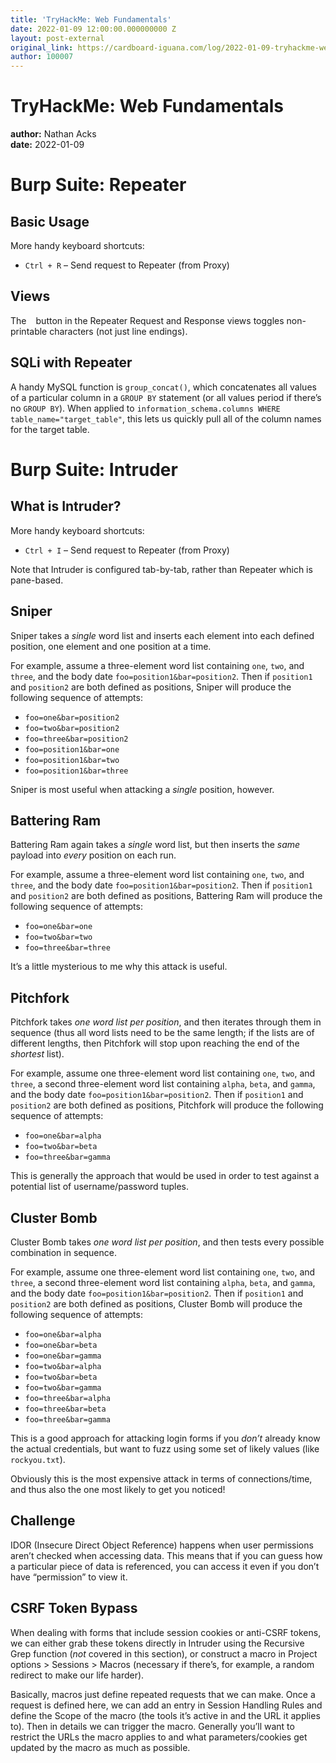 ```yaml
---
title: 'TryHackMe: Web Fundamentals'
date: 2022-01-09 12:00:00.000000000 Z
layout: post-external
original_link: https://cardboard-iguana.com/log/2022-01-09-tryhackme-web-fundamentals.html
author: 100007
---
```


# TryHackMe: Web Fundamentals

**author:** Nathan Acks  
**date:** 2022-01-09

# Burp Suite: Repeater

## Basic Usage

More handy keyboard shortcuts:

- `Ctrl + R` – Send request to Repeater (from Proxy)

## Views

The ` ` button in the Repeater Request and Response views toggles non-printable characters (not just line endings).

## SQLi with Repeater

A handy MySQL function is `group_concat()`, which concatenates all values of a particular column in a `GROUP BY` statement (or all values period if there’s no `GROUP BY`). When applied to `information_schema.columns WHERE table_name="target_table"`, this lets us quickly pull all of the column names for the target table.

# Burp Suite: Intruder

## What is Intruder?

More handy keyboard shortcuts:

- `Ctrl + I` – Send request to Repeater (from Proxy)

Note that Intruder is configured tab-by-tab, rather than Repeater which is pane-based.

## Sniper

Sniper takes a _single_ word list and inserts each element into each defined position, one element and one position at a time.

For example, assume a three-element word list containing `one`, `two`, and `three`, and the body date `foo=position1&bar=position2`. Then if `position1` and `position2` are both defined as positions, Sniper will produce the following sequence of attempts:

- `foo=one&bar=position2`
- `foo=two&bar=position2`
- `foo=three&bar=position2`
- `foo=position1&bar=one`
- `foo=position1&bar=two`
- `foo=position1&bar=three`

Sniper is most useful when attacking a _single_ position, however.

## Battering Ram

Battering Ram again takes a _single_ word list, but then inserts the _same_ payload into _every_ position on each run.

For example, assume a three-element word list containing `one`, `two`, and `three`, and the body date `foo=position1&bar=position2`. Then if `position1` and `position2` are both defined as positions, Battering Ram will produce the following sequence of attempts:

- `foo=one&bar=one`
- `foo=two&bar=two`
- `foo=three&bar=three`

It’s a little mysterious to me why this attack is useful.

## Pitchfork

Pitchfork takes _one word list per position_, and then iterates through them in sequence (thus all word lists need to be the same length; if the lists are of different lengths, then Pitchfork will stop upon reaching the end of the _shortest_ list).

For example, assume one three-element word list containing `one`, `two`, and `three`, a second three-element word list containing `alpha`, `beta`, and `gamma`, and the body date `foo=position1&bar=position2`. Then if `position1` and `position2` are both defined as positions, Pitchfork will produce the following sequence of attempts:

- `foo=one&bar=alpha`
- `foo=two&bar=beta`
- `foo=three&bar=gamma`

This is generally the approach that would be used in order to test against a potential list of username/password tuples.

## Cluster Bomb

Cluster Bomb takes _one word list per position_, and then tests every possible combination in sequence.

For example, assume one three-element word list containing `one`, `two`, and `three`, a second three-element word list containing `alpha`, `beta`, and `gamma`, and the body date `foo=position1&bar=position2`. Then if `position1` and `position2` are both defined as positions, Cluster Bomb will produce the following sequence of attempts:

- `foo=one&bar=alpha`
- `foo=one&bar=beta`
- `foo=one&bar=gamma`
- `foo=two&bar=alpha`
- `foo=two&bar=beta`
- `foo=two&bar=gamma`
- `foo=three&bar=alpha`
- `foo=three&bar=beta`
- `foo=three&bar=gamma`

This is a good approach for attacking login forms if you _don’t_ already know the actual credentials, but want to fuzz using some set of likely values (like `rockyou.txt`).

Obviously this is the most expensive attack in terms of connections/time, and thus also the one most likely to get you noticed!

## Challenge

IDOR (Insecure Direct Object Reference) happens when user permissions aren’t checked when accessing data. This means that if you can guess how a particular piece of data is referenced, you can access it even if you don’t have “permission” to view it.

## CSRF Token Bypass

When dealing with forms that include session cookies or anti-CSRF tokens, we can either grab these tokens directly in Intruder using the Recursive Grep function (_not_ covered in this section), or construct a macro in Project options \> Sessions \> Macros (necessary if there’s, for example, a random redirect to make our life harder).

Basically, macros just define repeated requests that we can make. Once a request is defined here, we can add an entry in Session Handling Rules and define the Scope of the macro (the tools it’s active in and the URL it applies to). Then in details we can trigger the macro. Generally you’ll want to restrict the URLs the macro applies to and what parameters/cookies get updated by the macro as much as possible.

